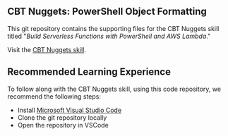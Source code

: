## CBT Nuggets: PowerShell Object Formatting

This git repository contains the supporting files for the CBT Nuggets skill titled "_Build Serverless Functions with PowerShell and AWS Lambda_."

Visit the [CBT Nuggets skill](https://bit.ly/cbt_lambdapwsh).

## Recommended Learning Experience

To follow along with the CBT Nuggets skill, using this code repository, we recommend the following steps:

* Install [Microsoft Visual Studio Code](https://code.visualstudio.com)
* Clone the git repository locally
* Open the repository in VSCode
